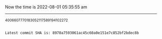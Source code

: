 Now the time is 2022-08-01 05:35:55 am

---

<small>4006607770183052117589194102272</small>

```txt

Latest commit SHA is: 8970a7593061ac45c60a0e151e7c852bf2bdec8b
```
